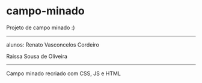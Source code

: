 # campo-minado
Projeto de campo minado :)


*******************
alunos: Renato Vasconcelos Cordeiro

Raissa Sousa de Oliveira 
********************


Campo minado recriado com CSS, JS e HTML
